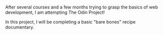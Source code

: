 After several courses and a few months trying to grasp the basics of web development, I am attempting The Odin Project!

In this project, I will be completing a basic "bare bones" recipe documentary.